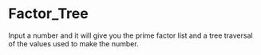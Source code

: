 # Factor_Tree
Input a number and it will give you the prime factor list and a tree traversal of the values used to make the number.
